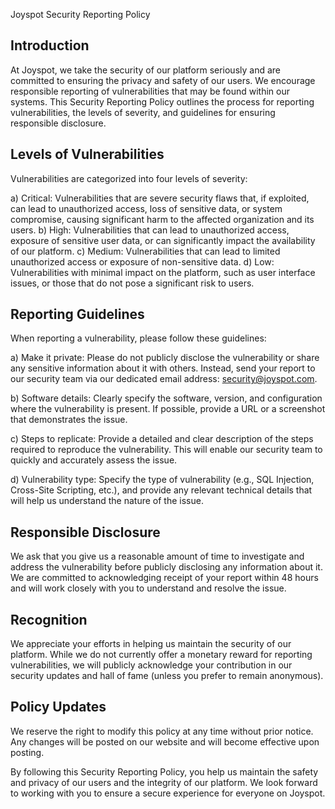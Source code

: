 Joyspot Security Reporting Policy

## Introduction
At Joyspot, we take the security of our platform seriously and are committed to ensuring the privacy and safety of our users. We encourage responsible reporting of vulnerabilities that may be found within our systems. This Security Reporting Policy outlines the process for reporting vulnerabilities, the levels of severity, and guidelines for ensuring responsible disclosure.

## Levels of Vulnerabilities
Vulnerabilities are categorized into four levels of severity:

a) Critical: Vulnerabilities that are severe security flaws that, if exploited, can lead to unauthorized access, loss of sensitive data, or system compromise, causing significant harm to the affected organization and its users.
b) High: Vulnerabilities that can lead to unauthorized access, exposure of sensitive user data, or can significantly impact the availability of our platform.
c) Medium: Vulnerabilities that can lead to limited unauthorized access or exposure of non-sensitive data.
d) Low: Vulnerabilities with minimal impact on the platform, such as user interface issues, or those that do not pose a significant risk to users.

## Reporting Guidelines
When reporting a vulnerability, please follow these guidelines:

a) Make it private: Please do not publicly disclose the vulnerability or share any sensitive information about it with others. Instead, send your report to our security team via our dedicated email address: security@joyspot.com.

b) Software details: Clearly specify the software, version, and configuration where the vulnerability is present. If possible, provide a URL or a screenshot that demonstrates the issue.

c) Steps to replicate: Provide a detailed and clear description of the steps required to reproduce the vulnerability. This will enable our security team to quickly and accurately assess the issue.

d) Vulnerability type: Specify the type of vulnerability (e.g., SQL Injection, Cross-Site Scripting, etc.), and provide any relevant technical details that will help us understand the nature of the issue.

## Responsible Disclosure
We ask that you give us a reasonable amount of time to investigate and address the vulnerability before publicly disclosing any information about it. We are committed to acknowledging receipt of your report within 48 hours and will work closely with you to understand and resolve the issue.

## Recognition
We appreciate your efforts in helping us maintain the security of our platform. While we do not currently offer a monetary reward for reporting vulnerabilities, we will publicly acknowledge your contribution in our security updates and hall of fame (unless you prefer to remain anonymous).

## Policy Updates
We reserve the right to modify this policy at any time without prior notice. Any changes will be posted on our website and will become effective upon posting.

By following this Security Reporting Policy, you help us maintain the safety and privacy of our users and the integrity of our platform. We look forward to working with you to ensure a secure experience for everyone on Joyspot.





